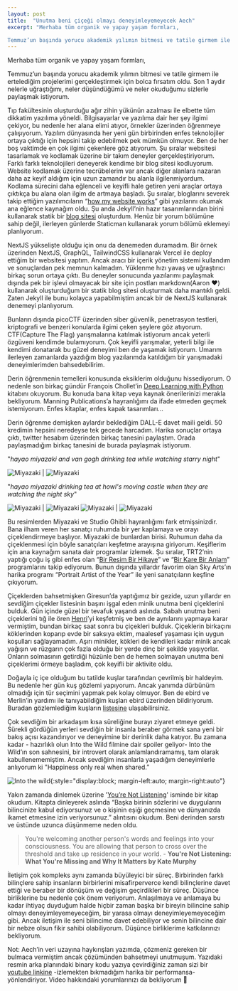 ```yaml
---
layout: post
title:  "Unutma beni çiçeği olmayı deneyimleyemeyecek Aech"
excerpt: "Merhaba tüm organik ve yapay yaşam formları,

Temmuz’un başında yorucu akademik yılımın bitmesi ve tatile girmem ile ertelediğim projelerimi gerçekleştirmek için bolca fırsatım oldu. Son 1 aydır nelerle uğraştığımı, neler düşündüğümü ve neler okuduğumu sizlerle paylaşmak istiyorum."
---
```


Merhaba tüm organik ve yapay yaşam formları,

Temmuz’un başında yorucu akademik yılımın bitmesi ve tatile girmem ile ertelediğim projelerimi gerçekleştirmek için bolca fırsatım oldu. Son 1 aydır nelerle uğraştığımı, neler düşündüğümü ve neler okuduğumu sizlerle paylaşmak istiyorum.

Tıp fakültesinin oluşturduğu ağır zihin yükünün azalması ile elbette tüm dikkatim yazılıma yöneldi. Bilgisayarlar ve yazılıma dair her şey ilgimi çekiyor, bu nedenle her alana elimi atıyor, örnekler üzerinden öğrenmeye çalışıyorum. Yazılım dünyasında her yeni gün birbirinden enfes teknolojiler ortaya çıktığı için hepsini takip edebilmek pek mümkün olmuyor. Ben de her boş vaktimde en çok ilgimi çekenlere göz atıyorum. Şu sıralar websitesi tasarlamak ve kodlamak üzerine bir takım deneyler gerçekleştiriyorum. Farklı farklı teknolojileri deneyerek kendime bir blog sitesi kodluyorum. Website kodlamak üzerine tecrübelerim var ancak diğer alanlara nazaran daha az keyif aldığım için uzun zamandır bu alanla ilgilenmiyordum. Kodlama sürecini daha eğlenceli ve keyifli hale getiren yeni araçlar ortaya çıktıkça bu alana olan ilgim de artmaya başladı. Şu sıralar, bloglarını severek takip ettiğim yazılımcıların “[how my website works](https://brianlovin.com/writing/how-my-website-works)” gibi yazılarını okumak ana eğlence kaynağım oldu. Şu anda Jekyll’nin hazır tasarımlarından birini kullanarak statik bir [blog sitesi](https://ebbilge.github.io/aechsparacosm/) oluşturdum. Henüz bir yorum bölümüne sahip değil, ilerleyen günlerde Staticman kullanarak yorum bölümü eklemeyi planlıyorum.

NextJS yükselişte olduğu için onu da denemeden duramadım. Bir örnek üzerinden NextJS, GraphQL, TailwindCSS kullanarak Vercel ile deploy ettiğim bir websitesi yaptım. Ancak aracı bir içerik yönetim sistemi kullandım ve sonuçlardan pek memnun kalmadım. Yüklenme hızı yavaş ve uğraştırıcı birkaç sorun ortaya çıktı. Bu deneyler sonucunda yazılarımı paylaşmak dışında pek bir işlevi olmayacak bir site için postları markdown(Aaron ❤️) kullanarak oluşturduğum bir statik blog sitesi oluşturmak daha mantıklı geldi. Zaten Jekyll ile bunu kolayca yapabilmiştim ancak bir de NextJS kullanarak denemeyi planlıyorum.

Bunların dışında picoCTF üzerinden siber güvenlik, penetrasyon testleri, kriptografi ve benzeri konularda ilgimi çeken şeylere göz atıyorum. CTF(Capture The Flag) yarışmalarına katılmak istiyorum ancak yeterli özgüveni kendimde bulamıyorum. Çok keyifli yarışmalar, yeterli bilgi ile kendimi donatarak bu güzel deneyimi ben de yaşamak istiyorum. Umarım ilerleyen zamanlarda yazdığım blog yazılarımda katıldığım bir yarışmadaki deneyimlerimden bahsedebilirim.

Derin öğrenmenin temelleri konusunda eksiklerim olduğunu hissediyorum. O nedenle son birkaç gündür François Chollet’in [Deep Learning with Python](https://www.manning.com/books/deep-learning-with-python) kitabını okuyorum. Bu konuda bana kitap veya kaynak önerilerinizi merakla bekliyorum. Manning Publications’a hayranlığımı da ifade etmeden geçmek istemiyorum. Enfes kitaplar, enfes kapak tasarımları…

Derin öğrenme demişken aylardır beklediğim DALL-E davet maili geldi. 50 kredimin hepsini neredeyse tek gecede harcadım. Harika sonuçlar ortaya çıktı, twitter hesabım üzerinden birkaç tanesini paylaştım. Orada paylaşmadığım birkaç tanesini de burada paylaşmak istiyorum.

"*hayao miyazaki and van gogh drinking tea while watching starry night*"

![Miyazaki](assets/miyazaki1.png) | ![Miyazaki](assets/miyazaki2.png) 

"*hayao miyazaki drinking tea at howl's moving castle when they are watching the night sky*"

![Miyazaki](/assets/miyazaki3.png) | ![Miyazaki](/assets/miyazaki4.png) 
![Miyazaki](/assets/miyazaki5.png) | ![Miyazaki](/assets/miyazaki6.png) 

Bu resimlerden Miyazaki ve Studio Ghibli hayranlığımı fark etmişsinizdir. Bana ilham veren her sanatçı ruhumda bir yer kaplamaya ve orayı çiçeklendirmeye başlıyor. Miyazaki de bunlardan birisi. Ruhumun daha da çiçeklenmesi için böyle sanatçıları keşfetme arayışına giriyorum. Keşiflerim için ana kaynağım sanata dair programlar izlemek. Şu sıralar, TRT2’nin yaptığı çoğu iş gibi enfes olan “[Bir Resim Bir Hikaye](https://www.trtizle.com/programlar/bir-resim-bir-hikaye)” ve “[Bir Kare Bir Anlam](https://www.trtizle.com/programlar/bir-kare-bir-anlam)” programlarını takip ediyorum. Bunun dışında yıllardır favorim olan Sky Arts’ın harika programı “Portrait Artist of the Year” ile yeni sanatçıların keşfine çıkıyorum.

Çiçeklerden bahsetmişken Giresun’da yaptığımız bir gezide, uzun yıllardır en sevdiğim çiçekler listesinin başını işgal eden minik unutma beni çiçeklerini bulduk. Gün içinde güzel bir tevafuk yaşandı aslında. Sabah unutma beni çiçeklerini tığ ile ören [Henri](https://www.pinterest.co.uk/pin/722405596492950780/)’yi keşfetmiş ve ben de aynılarını yapmaya karar vermiştim, bundan birkaç saat sonra bu çiçekleri bulduk. Çiçeklerin birkaçını köklerinden koparıp evde bir saksıya ektim, maalesef yaşaması için uygun koşulları sağlayamadım. Aşırı minikler, kökleri de kendileri kadar minik ancak yağışın ve rüzgarın çok fazla olduğu bir yerde dinç bir şekilde yaşıyorlar. Onların solmasının getirdiği hüzünle ben de hemen solmayan unutma beni çiçeklerimi örmeye başladım, çok keyifli bir aktivite oldu.

Doğayla iç içe olduğum bu tatilde kuşlar tarafından çevrilmiş bir haldeyim. Bu nedenle her gün kuş gözlemi yapıyorum. Ancak yanımda dürbünüm olmadığı için tür seçimini yapmak pek kolay olmuyor. Ben de ebird ve Merlin’in yardımı ile tanıyabildiğim kuşları ebird üzerinden bildiriyorum. Buradan gözlemlediğim kuşların [listesine](https://ebird.org/profile/MjQ0MDc4NQ/TR) ulaşabilirsiniz.

Çok sevdiğim bir arkadaşım kısa süreliğine burayı ziyaret etmeye geldi. Sürekli gördüğün yerleri sevdiğin bir insanla beraber görmek sana yeni bir bakış açısı kazandırıyor ve deneyimine bir derinlik daha katıyor. Bu zamana kadar - hazırlıklı olun Into the Wild filmine dair spoiler geliyor- Into the Wild’ın son sahnesini, bir introvert olarak anlamlandıramamış, tam olarak kabullenememiştim. Ancak sevdiğim insanlarla yaşadığım deneyimlerle anlıyorum ki "Happiness only real when shared.”

![Into the wild](/assets/into_the_wild.jpg){:style="display:block; margin-left:auto; margin-right:auto"}

Yakın zamanda dinlemek üzerine '[You’re Not Listening](https://www.goodreads.com/book/show/45892276-you-re-not-listening?from_search=true&from_srp=true&qid=so5BTcXCpC&rank=1)' isminde bir kitap okudum. Kitapta dinleyerek aslında “Başka birinin sözlerini ve duygularını bilincinize kabul ediyorsunuz ve o kişinin eşiği geçmesine ve dünyanızda ikamet etmesine izin veriyorsunuz.” alıntısını okudum. Beni derinden sarstı ve üstünde uzunca düşünmeme neden oldu. 

> You're welcoming another person's words and feelings into your consciousness. You are allowing that person to cross over the threshold and take up residence in your world. - **You're Not Listening: What You're Missing and Why It Matters by Kate Murphy**

İletişim çok kompleks aynı zamanda büyüleyici bir süreç. Birbirinden farklı bilinçlere sahip insanların birbirlerini misafirperverce kendi bilinçlerine davet ettiği ve beraber bir dönüşüm ve değişim geçirdikleri bir süreç. Düşünce birliklerine bu nedenle çok önem veriyorum. Anlaşılmaya ve anlamaya bu kadar ihtiyaç duyduğum halde hiçbir zaman başka bir bireyin bilincine sahip olmayı deneyimleyemeyeceğim, bir yarasa olmayı deneyimleyemeyeceğim gibi. Ancak iletişim ile seni bilincime davet edebiliyor ve senin bilincine dair bir nebze olsun fikir sahibi olabiliyorum. Düşünce birliklerime katkılarınızı bekliyorum.

Not: Aech’in veri uzayına haykırışları yazımda, çözmeniz gereken bir bulmaca vermiştim ancak çözümünden bahsetmeyi unutmuşum. Yazıdaki resmin arka planındaki binary kodu yazıya çevirdiğiniz zaman sizi bir [youtube linkine](https://www.youtube.com/watch?v=n0zqQxz4DHs) -izlemekten bıkmadığım harika bir performansa- yönlendiriyor. Video hakkındaki yorumlarınızı da bekliyorum 🖖
